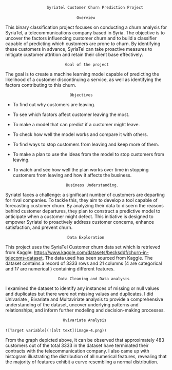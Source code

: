 
                      Syriatel Customer Churn Prediction Project 

                                   Overview


This binary classification project focuses on conducting a churn analysis for SyriaTel, a telecommunications company based in Syria. The objective is to uncover the factors influencing customer churn and to build a classifier capable of predicting which customers are prone to churn. By identifying these customers in advance, SyriaTel can take proactive measures to mitigate customer attrition and retain their client base effectively.


                              Goal of the project
                            

The goal is to create a machine learning model capable of predicting the likelihood of a customer discontinuing a service, as well as identifying the factors contributing to this churn.

                                Objectives
- To find out why customers are leaving.
- To see which factors affect customer leaving the most.
- To make a model that can predict if a customer might leave.
- To check how well the model works and compare it with others.
- To find ways to stop customers from leaving and keep more of them.
- To make a plan to use the ideas from the model to stop customers from leaving.
- To watch and see how well the plan works over time in stopping customers from leaving and how it affects the business.

                             Business Understanding.

Syriatel faces a challenge: a significant number of customers are departing for rival companies. To tackle this, they aim to develop a tool capable of forecasting customer churn. By analyzing their data to discern the reasons behind customer departures, they plan to construct a predictive model to anticipate when a customer might defect. This initiative is designed to empower Syriatel to proactively address customer concerns, enhance satisfaction, and prevent churn.
                             
                               Data Exploration
     
This project uses the SyriaTel Customer churn data set which is retrieved from Kaggle: https://www.kaggle.com/datasets/becksddf/churn-in-telecoms-dataset. The data used has been sourced from Kaggle. The dataset contains a record of 3333 rows and 21 columns (4 are categorical and 17 are numerical ) containing different features.

                           Data Cleaning and Data analysis

I examined the dataset to identify any instances of missing or null values and duplicates but there were not missing values and duplicates.
I did Univariate , Bivariate and Multaviriate analysis to provide a comprehensive understanding of the dataset, uncover underlying patterns and relationships, and inform further modeling and decision-making processes.

                             Uvivariate Analysis   

    ![Target variable](![alt text](image-4.png))


From the graph depicted above, it can be observed that approximately 483 customers out of the total 3333 in the dataset have terminated their contracts with the telecommunication company.
I also came up with histogram illustrating the distribution of all numerical features, revealing that the majority of features exhibit a curve resembling a normal distribution.